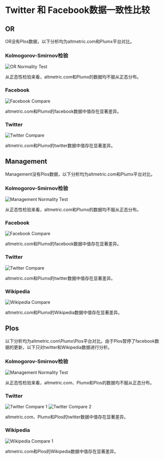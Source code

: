# Twitter 和 Facebook数据一致性比较

## OR

OR没有Plos数据，以下分析均为altmetric.com和Plumx平台对比。

### Kolmogorov-Smirnov检验

![OR Normality Test](twitter&facebook数据分析/img/ORNormalityTest.png)

从正态性检验来看，altmetric.com和Plumx的数据均不服从正态分布。

### Facebook

![Facebook Compare](twitter&facebook数据分析/img/OR_facebook_compare.png)

altmetric.com和Plumx的facebook数据中值存在显著差异。

### Twitter

![Twitter Compare](twitter&facebook数据分析/img/OR_twitter_compare.png)

altmetric.com和Plumx的twitter数据中值存在显著差异。

## Management

Management没有Plos数据，以下分析均为altmetric.com和Plumx平台对比。

### Kolmogorov-Smirnov检验

![Management Normality Test](twitter&facebook数据分析/img/ManagementNormalityTest.png)

从正态性检验来看，altmetric.com和Plumx的数据均不服从正态分布。

### Facebook

![Facebook Compare](twitter&facebook数据分析/img/Management_facebook_compare.png)

altmetric.com和Plumx的facebook数据中值存在显著差异。

### Twitter

![Twitter Compare](twitter&facebook数据分析/img/Management_twitter_compare.png)

altmetric.com和Plumx的twitter数据中值存在显著差异。

### Wikipedia

![Wikipedia Compare](twitter&facebook数据分析/img/Management_wiki_compare.png)

altmetric.com和Plumx的Wikipedia数据中值存在显著差异。

## Plos

以下分析均为altmetric.com\Plumx\Plos平台对比。由于Plos暂停了facebook数据的更新，以下只对twitter和Wikipedia数据进行分析。

### Kolmogorov-Smirnov检验

![Management Normality Test](twitter&facebook数据分析/img/PlosNormalityTest.png)

从正态性检验来看，altmetric.com、Plumx和Plos的数据均不服从正态分布。

### Twitter

![Twitter Compare 1](twitter&facebook数据分析/img/Plos_twitter_compare_1.png)
![Twitter Compare 2](twitter&facebook数据分析/img/Plos_twitter_compare_2.png)

altmetric.com、Plumx和Plos的twitter数据中值存在显著差异。

### Wikipedia

![Wikipedia Compare 1](twitter&facebook数据分析/img/Plos_wiki_compare_1.png)

altmetric.com和Plos的Wikipedia数据中值存在显著差异。